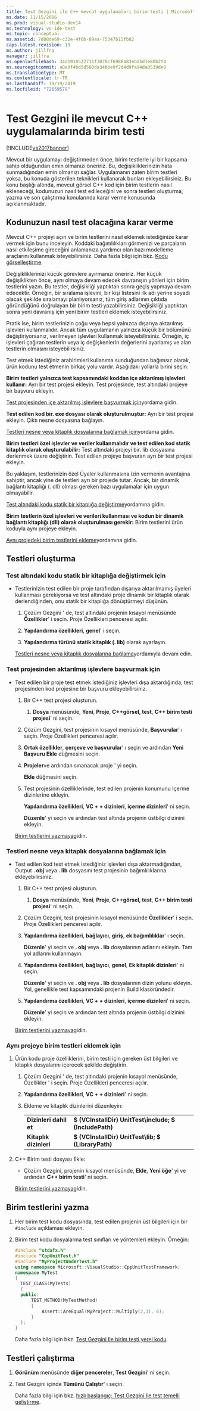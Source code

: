 ```yaml
---
title: Test Gezgini ile C++ mevcut uygulamaları birim testi | Microsoft Docs
ms.date: 11/15/2016
ms.prod: visual-studio-dev14
ms.technology: vs-ide-test
ms.topic: conceptual
ms.assetid: 7d08de69-c32e-4f0b-89aa-75347b15fb82
caps.latest.revision: 13
ms.author: jillfra
manager: jillfra
ms.openlocfilehash: 34d1918522711f3070cf6988a83ebdbd1e80b2f4
ms.sourcegitcommit: a8e8f4bd5d508da34bbe9f2d4d9fa94da0539de0
ms.translationtype: MT
ms.contentlocale: tr-TR
ms.lasthandoff: 10/19/2019
ms.locfileid: "72659579"
---
```

# <a name="unit-testing-existing-c-applications-with-test-explorer"></a>Test Gezgini ile mevcut C++ uygulamalarında birim testi
[!INCLUDE[vs2017banner](../includes/vs2017banner.md)]

Mevcut bir uygulamayı değiştirmeden önce, birim testlerle iyi bir kapsama sahip olduğundan emin olmanızı öneririz. Bu, değişikliklerinizin hata sunmadığından emin olmanızı sağlar. Uygulamanın zaten birim testleri yoksa, bu konuda gösterilen teknikleri kullanarak bunları ekleyebilirsiniz. Bu konu başlığı altında, mevcut görsel C++ kod için birim testlerin nasıl ekleneceği, kodunuzun nasıl test edileceğini ve sonra testleri oluşturma, yazma ve son çalıştırma konularında karar verme konusunda açıklanmaktadır.

## <a name="deciding-how-to-test-your-code"></a>Kodunuzun nasıl test olacağına karar verme
 Mevcut C++ projeyi açın ve birim testlerini nasıl eklemek istediğinize karar vermek için bunu inceleyin. Koddaki bağımlılıkları görmenizi ve parçaların nasıl etkileşime gireceğini anlamanıza yardımcı olan bazı modelleme araçlarını kullanmak isteyebilirsiniz. Daha fazla bilgi için bkz. [Kodu görselleştirme](../modeling/visualize-code.md).

 Değişikliklerinizi küçük görevlere ayırmanızı öneririz. Her küçük değişiklikten önce, aynı olmaya devam edecek davranışın yönleri için birim testlerini yazın. Bu testler, değişikliği yaptıktan sonra geçiş yapmaya devam edecektir. Örneğin, bir sıralama işlevini, bir kişi listesini ilk adı yerine soyadı olacak şekilde sıralamayı planlıyorsanız, tüm giriş adlarının çıktıda göründüğünü doğrulayan bir birim testi yazabilirsiniz. Değişikliği yaptıktan sonra yeni davranış için yeni birim testleri eklemek isteyebilirsiniz.

 Pratik ise, birim testlerinizin çoğu veya hepsi yalnızca dışarıya aktarılmış işlevleri kullanmalıdır. Ancak tüm uygulamanın yalnızca küçük bir bölümünü değiştiriyorsanız, verilmeyen işlevleri kullanmak isteyebilirsiniz. Örneğin, iç işlevleri çağıran testlerin veya iç değişkenlerin değerlerini ayarlamış ve alan testlerin olmasını isteyebilirsiniz.

 Test etmek istediğiniz arabirimleri kullanıma sunduğundan bağımsız olarak, ürün kodunu test etmenin birkaç yolu vardır. Aşağıdaki yollarla birini seçin:

 **Birim testleri yalnızca test kapsamındaki koddan içe aktarılmış işlevleri kullanır:** Ayrı bir test projesi ekleyin. Test projesinde, test altındaki projeye bir başvuru ekleyin.

 [Test projesinden içe aktarılmış işlevlere başvurmak için](#projectRef)yordama gidin.

 **Test edilen kod bir. exe dosyası olarak oluşturulmuştur:** Ayrı bir test projesi ekleyin. Çıktı nesne dosyasına bağlayın.

 [Testleri nesne veya kitaplık dosyalarına bağlamak için](#objectRef)yordama gidin.

 **Birim testleri özel işlevler ve veriler kullanmalıdır ve test edilen kod statik kitaplık olarak oluşturulabilir:** Test altındaki projeyi bir. lib dosyasına derlenmek üzere değiştirin. Test edilen projeye başvuran ayrı bir test projesi ekleyin.

 Bu yaklaşım, testlerinizin özel Üyeler kullanmasına izin vermenin avantajına sahiptir, ancak yine de testleri ayrı bir projede tutar. Ancak, bir dinamik bağlantı kitaplığı (. dll) olması gereken bazı uygulamalar için uygun olmayabilir.

 [Test altındaki kodu statik bir kitaplığa değiştirme](#staticLink)yordamına gidin.

 **Birim testlerin özel işlevleri ve verileri kullanması ve kodun bir dinamik bağlantı kitaplığı (dll) olarak oluşturulması gerekir:** Birim testlerini ürün koduyla aynı projeye ekleyin.

 [Aynı projedeki birim testlerini ekleme](#sameProject)yordamına gidin.

## <a name="creating-the-tests"></a>Testleri oluşturma

### <a name="staticLink"></a>Test altındaki kodu statik bir kitaplığa değiştirmek için

- Testlerinizin test edilen bir proje tarafından dışarıya aktarılmamış üyeleri kullanması gerekiyorsa ve test altındaki proje dinamik bir kitaplık olarak derlendiğinden, onu statik bir kitaplığa dönüştürmeyi düşünün.

  1. Çözüm Gezgini ' de, test altındaki projenin kısayol menüsünde **Özellikler**' i seçin. Proje Özellikleri penceresi açılır.

  2. **Yapılandırma özellikleri**, **genel**' i seçin.

  3. **Yapılandırma türünü** **statik kitaplık (. lib)** olarak ayarlayın.

  [Testleri nesne veya kitaplık dosyalarına bağlama](#objectRef)yordamıyla devam edin.

### <a name="projectRef"></a>Test projesinden aktarılmış işlevlere başvurmak için

- Test edilen bir proje test etmek istediğiniz işlevleri dışa aktardığında, test projesinden kod projesine bir başvuru ekleyebilirsiniz.

  1. Bir C++ test projesi oluşturun.

      1. **Dosya** menüsünde, **Yeni**, **Proje**,  **C++görsel, test**,  **C++ birim testi projesi**' ni seçin.

  2. Çözüm Gezgini, test projesinin kısayol menüsünde, **Başvurular**' ı seçin. Proje Özellikleri penceresi açılır.

  3. **Ortak özellikler**, **çerçeve ve başvurular**' ı seçin ve ardından **Yeni Başvuru Ekle** düğmesini seçin.

  4. **Projeler**ve ardından sınanacak proje ' yi seçin.

       **Ekle** düğmesini seçin.

  5. Test projesinin özelliklerinde, test edilen projenin konumunu Içerme dizinlerine ekleyin.

       **Yapılandırma özellikleri**, **VC + + dizinleri**, **içerme dizinleri**' ni seçin.

       **Düzenle**' yi seçin ve ardından test altında projenin üstbilgi dizinini ekleyin.

  [Birim testlerini yazmaya](#addTests)gidin.

### <a name="objectRef"></a>Testleri nesne veya kitaplık dosyalarına bağlamak için

- Test edilen kod test etmek istediğiniz işlevleri dışa aktarmadığından, Output **. obj** veya **. lib** dosyasını test projesinin bağımlılıklarına ekleyebilirsiniz.

  1. Bir C++ test projesi oluşturun.

      1. **Dosya** menüsünde, **Yeni**, **Proje**,  **C++görsel, test**,  **C++ birim testi projesi**' ni seçin.

  2. Çözüm Gezgini, test projesinin kısayol menüsünde **Özellikler**' i seçin. Proje Özellikleri penceresi açılır.

  3. **Yapılandırma özellikleri**, **bağlayıcı**, **giriş**, **ek bağımlılıklar**' ı seçin.

       **Düzenle**' yi seçin ve **. obj** veya **. lib** dosyalarının adlarını ekleyin. Tam yol adlarını kullanmayın.

  4. **Yapılandırma özellikleri**, **bağlayıcı**, **genel**, **Ek kitaplık dizinleri**' ni seçin.

       **Düzenle**' yi seçin ve **. obj** veya **. lib** dosyalarının dizin yolunu ekleyin. Yol, genellikle test kapsamındaki projenin Build klasöründedir.

  5. **Yapılandırma özellikleri**, **VC + + dizinleri**, **içerme dizinleri**' ni seçin.

       **Düzenle**' yi seçin ve ardından test altında projenin üstbilgi dizinini ekleyin.

  [Birim testlerini yazmaya](#addTests)gidin.

### <a name="sameProject"></a>Aynı projeye birim testleri eklemek için

1. Ürün kodu proje özelliklerini, birim testi için gereken üst bilgileri ve kitaplık dosyalarını içerecek şekilde değiştirin.

   1. Çözüm Gezgini ' de, test altındaki projenin kısayol menüsünde, Özellikler ' i seçin. Proje Özellikleri penceresi açılır.

   2. **Yapılandırma özellikleri**, **VC + + dizinleri**' ni seçin.

   3. Ekleme ve kitaplık dizinlerini düzenleyin:

       |||
       |-|-|
       |**Dizinleri dahil et**|**$ (VCInstallDir) UnitTest\include; $ (IncludePath)**|
       |**Kitaplık dizinleri**|**$ (VCInstallDir) UnitTest\lib; $ (LibraryPath)**|

2. C++ Birim testi dosyası Ekle:

   - Çözüm Gezgini, projenin kısayol menüsünde, **Ekle**, **Yeni öğe**' yi ve ardından  **C++ birim testi**' ni seçin.

   [Birim testlerini yazmaya](#addTests)gidin.

## <a name="addTests"></a>Birim testlerini yazma

1. Her birim test kodu dosyasında, test edilen projenin üst bilgileri için bir `#include` açıklaması ekleyin.

2. Birim test kodu dosyalarına test sınıfları ve yöntemleri ekleyin. Örneğin:

   ```cpp
   #include "stdafx.h"
   #include "CppUnitTest.h"
   #include "MyProjectUnderTest.h"
   using namespace Microsoft::VisualStudio::CppUnitTestFramework;
   namespace MyTest
   {
     TEST_CLASS(MyTests)
     {
     public:
         TEST_METHOD(MyTestMethod)
         {
             Assert::AreEqual(MyProject::Multiply(2,3), 6);
         }
     };
   }
   ```

   Daha fazla bilgi için bkz. [Test Gezgini Ile birim testi yerel kodu](https://msdn.microsoft.com/8a09d6d8-3613-49d8-9ffe-11375ac4736c).

## <a name="run-the-tests"></a>Testleri çalıştırma

1. **Görünüm** menüsünde **diğer pencereler**, **Test Gezgini**' ni seçin.

2. Test Gezgini içinde **Tümünü Çalıştır**' ı seçin.

   Daha fazla bilgi için bkz. [hızlı başlangıç: Test Gezgini Ile test temelli geliştirme](../test/quick-start-test-driven-development-with-test-explorer.md).

